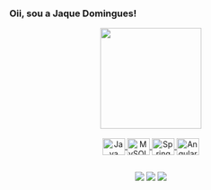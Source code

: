 ### Oii, sou a Jaque Domingues!
<div align="center">
  <a href="https://github.com/Jaquedmonteiro">
  <img height="180em" src="https://github-readme-stats.vercel.app/api?username=Jaquedmonteiro&show_icons=true&theme=light&include_all_commits=true&count_private=true"/>
</div>
 
<div style="display: inline_block"><br>
 <div align="center">
  <img align="center" alt="Java" height="30" width="40" src="https://cdn.jsdelivr.net/gh/devicons/devicon/icons/java/java-original.svg">
  <img align="center" alt="MySQL" height="30" width="40" src="https://cdn.jsdelivr.net/gh/devicons/devicon/icons/mysql/mysql-original.svg">
  <img align="center" alt="Spring" height="30" width="40" src="https://cdn.jsdelivr.net/gh/devicons/devicon/icons/spring/spring-original.svg">
  <img align="center" alt="Angular" height="30" width="40" src="https://cdn.jsdelivr.net/gh/devicons/devicon/icons/angularjs/angularjs-plain.svg">
</div></div>
  
  ##
 
<div> <div align="center">
  <a href="https://www.instagram.com/jaquedmonteiro" target="_blank"><img src="https://img.shields.io/badge/-Instagram-%23E4405F?style=for-the-badge&logo=instagram&logoColor=white" target="_blank"></a>
  <a href = "mailto:jaquem.rs@hotmail.com"><img src="https://img.shields.io/badge/Outlook-0078D4?style=for-the-badge&logo=outlook&logoColor=white" target="_blank"></a>
  <a href="https://www.linkedin.com/in/jaquedmonteiro/" target="_blank"><img src="https://img.shields.io/badge/-LinkedIn-%230077B5?style=for-the-badge&logo=linkedin&logoColor=white" target="_blank"></a> </div>
</div>
